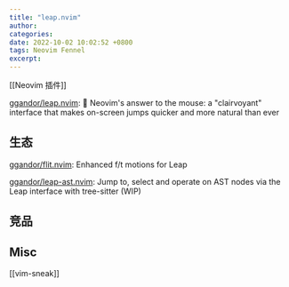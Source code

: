 ```yaml
---
title: "leap.nvim"
author: 
categories: 
date: 2022-10-02 10:02:52 +0800
tags: Neovim Fennel
excerpt: 
---
```



[[Neovim 插件]]

[ggandor/leap.nvim](https://github.com/ggandor/leap.nvim): 🦘 Neovim's answer to the mouse: a "clairvoyant" interface that makes on-screen jumps quicker and more natural than ever

## 生态

[ggandor/flit.nvim](https://github.com/ggandor/flit.nvim): Enhanced f/t motions for Leap

[ggandor/leap-ast.nvim](https://github.com/ggandor/leap-ast.nvim): Jump to, select and operate on AST nodes via the Leap interface with tree-sitter (WIP)

## 竞品








## Misc

[[vim-sneak]]




